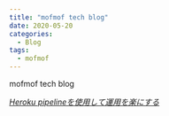 ```yaml
---
title: "mofmof tech blog"
date: 2020-05-20
categories:
  - Blog
tags:
  - mofmof
---
```


mofmof tech blog

<cite>
  <a href="https://tech.mof-mof.co.jp/blog/heroku-pipeline-is-useful/" target="_blank">Heroku pipelineを使用して運用を楽にする</a>
</cite>